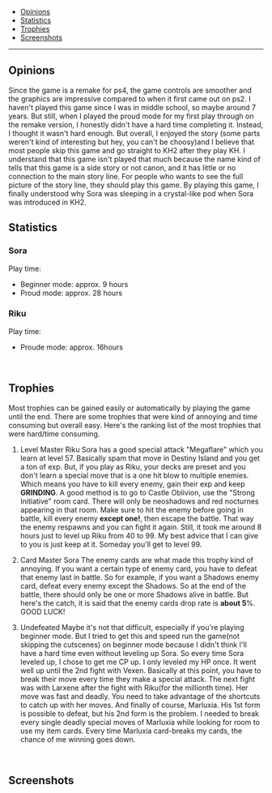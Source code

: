 - [Opinions](#opinions)
- [Statistics](#statistics)
- [Trophies](#trophies) 
- [Screenshots](#screenshots)

---  

## Opinions  
Since the game is a remake for ps4, the game controls are smoother and the graphics are impressive compared to when it first came out on ps2. I haven't played this game since I was in middle school, so maybe around 7 years. But still, when I played the proud mode for my first play through on the remake version, I honestly didn't have a hard time completing it. Instead, I thought it wasn't hard enough. But overall, I enjoyed the story (some parts weren't kind of interesting but hey, you can't be choosy)and I believe that most people skip this game and go straight to KH2 after they play KH. I understand that this game isn't played that much because the name kind of tells that this game is a side story or not canon, and it has little or no connection to the main story line. For people who wants to see the full picture of the story line, they should play this game. By playing this game, I finally understood why Sora was sleeping in a crystal-like pod when Sora was introduced in KH2.
<br>
## Statistics  
### Sora  
Play time:
- Beginner mode: approx. 9 hours  
- Proud mode: approx. 28 hours  

### Riku  
Play time:
- Proude mode: approx. 16hours  
<br>

## Trophies  
Most trophies can be gained easily or automatically by playing the game until the end. There are some trophies that were kind of annoying and time consuming but overall easy. Here's the ranking list of the most trophies that were hard/time consuming.

1. Level Master Riku
Sora has a good special attack "Megaflare" which you learn at level 57. Basically spam that move in Destiny Island and you get a ton of exp. But, if you play as Riku, your decks are preset and you don't learn a special move that is a one hit blow to multiple enemies. Which means you have to kill every enemy, gain their exp and keep **GRINDING**. A good method is to go to Castle Oblivion, use the "Strong Initiative" room card. There will only be neoshadows and red nocturnes appearing in that room. Make sure to hit the enemy before going in battle, kill every enemy **except one!**, then escape the battle. That way the enemy respawns and you can fight it again. Still, it took me around 8 hours just to level up Riku from 40 to 99. My best advice that I can give to you is just keep at it. Someday you'll get to level 99.

1. Card Master Sora
The enemy cards are what made this trophy kind of annoying. If you want a certain type of enemy card, you have to defeat that enemy last in battle. So for example, if you want a Shadows enemy card, defeat every enemy except the Shadows. So at the end of the battle, there should only be one or more Shadows alive in battle. But here's the catch, it is said that the enemy cards drop rate is **about 5**%. GOOD LUCK!

1. Undefeated
Maybe it's not that difficult, especially if you're playing beginner mode. But I tried to get this and speed run the game(not skipping the cutscenes) on beginner mode because I didn't think I'll have a hard time even without leveling up Sora. So every time Sora leveled up, I chose to get me CP up. I only leveled my HP once. It went well up until the 2nd fight with Vexen. Basically at this point, you have to break their move every time they make a special attack. The next fight was with Larxene after the fight with Riku(for the millionth time). Her move was fast and deadly. You need to take advantage of the shortcuts to catch up with her moves. And finally of course, Marluxia. His 1st form is possible to defeat, but his 2nd form is the problem. I needed to break every single deadly special moves of Marluxia while looking for room to use my item cards. Every time Marluxia card-breaks my cards, the chance of me winning goes down. 
<br>

## Screenshots  

